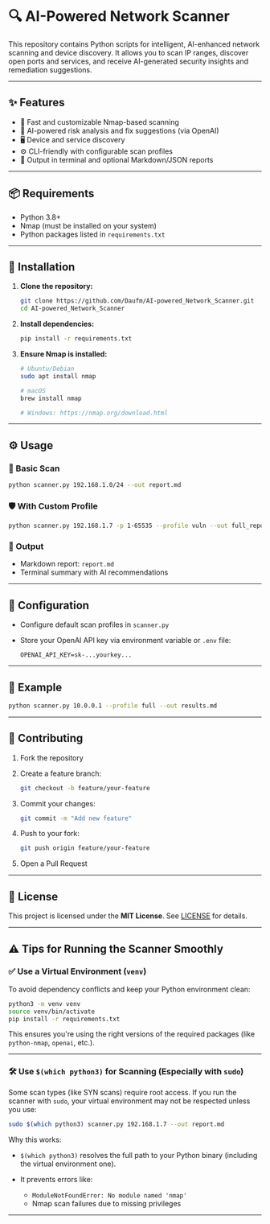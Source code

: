 

# 🔍 AI-Powered Network Scanner

This repository contains Python scripts for intelligent, AI-enhanced network scanning and device discovery. It allows you to scan IP ranges, discover open ports and services, and receive AI-generated security insights and remediation suggestions.

---

## ✨ Features

* 🔎 Fast and customizable Nmap-based scanning
* 🤖 AI-powered risk analysis and fix suggestions (via OpenAI)
* 🖥️ Device and service discovery
* ⚙️ CLI-friendly with configurable scan profiles
* 📝 Output in terminal and optional Markdown/JSON reports

---

## 📦 Requirements

* Python 3.8+
* Nmap (must be installed on your system)
* Python packages listed in `requirements.txt`

---

## 🚀 Installation

1. **Clone the repository:**

   ```bash
   git clone https://github.com/Daufm/AI-powered_Network_Scanner.git
   cd AI-powered_Network_Scanner
   ```

2. **Install dependencies:**

   ```bash
   pip install -r requirements.txt
   ```

3. **Ensure Nmap is installed:**

   ```bash
   # Ubuntu/Debian
   sudo apt install nmap

   # macOS
   brew install nmap

   # Windows: https://nmap.org/download.html
   ```

---

## ⚙️ Usage

### 🔧 Basic Scan

```bash
python scanner.py 192.168.1.0/24 --out report.md
```

### 🛡️ With Custom Profile

```bash
python scanner.py 192.168.1.7 -p 1-65535 --profile vuln --out full_report.md
```

### 📁 Output

* Markdown report: `report.md`
* Terminal summary with AI recommendations

---

## 📁 Configuration

* Configure default scan profiles in `scanner.py`
* Store your OpenAI API key via environment variable or `.env` file:

  ```env
  OPENAI_API_KEY=sk-...yourkey...
  ```

---

## 🧪 Example

```bash
python scanner.py 10.0.0.1 --profile full --out results.md
```

---

## 🤝 Contributing

1. Fork the repository
2. Create a feature branch:

   ```bash
   git checkout -b feature/your-feature
   ```
3. Commit your changes:

   ```bash
   git commit -m "Add new feature"
   ```
4. Push to your fork:

   ```bash
   git push origin feature/your-feature
   ```
5. Open a Pull Request

---

## 📄 License

This project is licensed under the **MIT License**. See [LICENSE](LICENSE) for details.




---


## ⚠️ Tips for Running the Scanner Smoothly

### ✅ Use a Virtual Environment (`venv`)

To avoid dependency conflicts and keep your Python environment clean:

```bash
python3 -m venv venv
source venv/bin/activate
pip install -r requirements.txt
```

This ensures you're using the right versions of the required packages (like `python-nmap`, `openai`, etc.).

---

### 🛠️ Use `$(which python3)` for Scanning (Especially with `sudo`)

Some scan types (like SYN scans) require root access. If you run the scanner with `sudo`, your virtual environment may not be respected unless you use:

```bash
sudo $(which python3) scanner.py 192.168.1.7 --out report.md
```

Why this works:

* `$(which python3)` resolves the full path to your Python binary (including the virtual environment one).
* It prevents errors like:

  * `ModuleNotFoundError: No module named 'nmap'`
  * Nmap scan failures due to missing privileges

---

